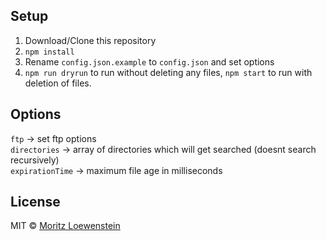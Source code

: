 ## Setup
1. Download/Clone this repository
2. `npm install`
3. Rename `config.json.example` to `config.json` and set options
4. `npm run dryrun` to run without deleting any files, `npm start` to run with deletion of files.

## Options
`ftp` -> set ftp options  
`directories` -> array of directories which will get searched (doesnt search recursively)  
`expirationTime` -> maximum file age in milliseconds

## License

MIT © [Moritz Loewenstein](https://github.com/MoritzLoewenstein)
